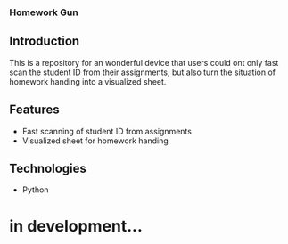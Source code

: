 ### Homework Gun


## Introduction

This is a repository for an wonderful device that users could ont only fast scan the student ID from their assignments, but also turn the situation of homework handing into a visualized sheet.

## Features

- Fast scanning of student ID from assignments
- Visualized sheet for homework handing

## Technologies

- Python


# in development...
